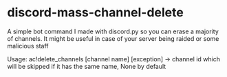 # discord-mass-channel-delete
A simple bot command I made with discord.py so you can erase a majority of channels. It might be useful in case of your server being raided or some malicious staff

Usage: ac!delete_channels [channel name] [exception] -> channel id which will be skipped if it has the same name, None by default
